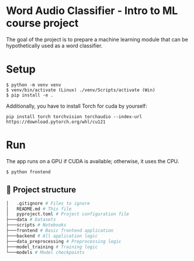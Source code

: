 # Word Audio Classifier - Intro to ML course project

The goal of the project is to prepare a machine learning module that can be hypothetically
used as a word classifier.

# Setup

```console
$ python -m venv venv
$ venv/bin/activate (Linux) ./venv/Scripts/activate (Win)
$ pip install -e .
```

Additionally, you have to install Torch for cuda by yourself:

```console
pip install torch torchvision torchaudio --index-url https://download.pytorch.org/whl/cu121
```

# Run

The app runs on a GPU if CUDA is available; otherwise, it uses the CPU.

```console
$ python frontend
```

## 🌳 Project structure

```bash
│   .gitignore # Files to ignore
│   README.md # This file
│   pyproject.toml # Project configuration file
├───data # Datasets
├───scripts # Notebooks
├───frontend # Basic frontend application
├───backend # All application logic
├───data_preprocessing # Preprocessing logic
├───model_training # Training logic
└───models # Model checkpoints
```
